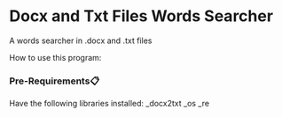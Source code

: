 # Docx and Txt Files Words Searcher



A words searcher in .docx and .txt files


How to use this program:




### Pre-Requirements📋

Have the following libraries installed:
_docx2txt
_os
_re


